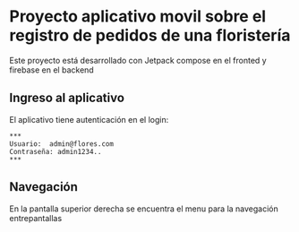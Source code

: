 # Proyecto aplicativo movil sobre el registro de pedidos de una floristería

Este proyecto está desarrollado con Jetpack compose en el fronted y  firebase en el backend

## Ingreso al aplicativo

El aplicativo tiene autenticación en el login:

```
***
Usuario:  admin@flores.com
Contraseña: admin1234..
***
```

## Navegación

En la pantalla superior derecha se encuentra el menu para la navegación entrepantallas

